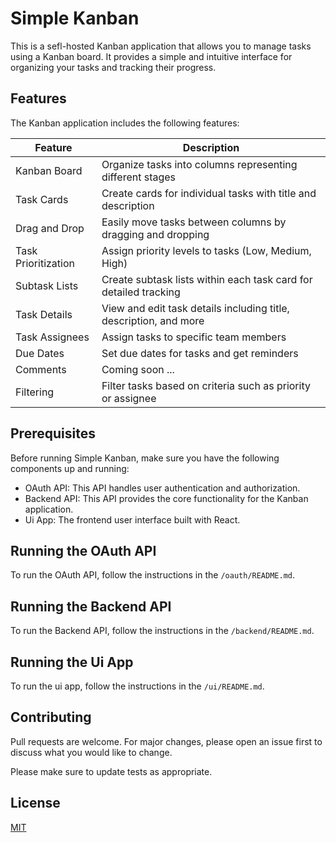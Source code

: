 # Simple Kanban

This is a sefl-hosted Kanban application that allows you to manage tasks using a Kanban board. It provides a simple and intuitive interface for organizing your tasks and tracking their progress.

## Features

The Kanban application includes the following features:

| Feature              | Description                                                |
| -------------------- | ---------------------------------------------------------- |
| Kanban Board         | Organize tasks into columns representing different stages  |
| Task Cards           | Create cards for individual tasks with title and description |
| Drag and Drop        | Easily move tasks between columns by dragging and dropping |
| Task Prioritization  | Assign priority levels to tasks (Low, Medium, High)        |
| Subtask Lists        | Create subtask lists within each task card for detailed tracking |
| Task Details         | View and edit task details including title, description, and more |
| Task Assignees       | Assign tasks to specific team members                     |
| Due Dates            | Set due dates for tasks and get reminders                 |
| Comments             | Coming soon ... |
| Filtering            | Filter tasks based on criteria such as priority or assignee |

## Prerequisites

Before running Simple Kanban, make sure you have the following components up and running:

- OAuth API: This API handles user authentication and authorization.
- Backend API: This API provides the core functionality for the Kanban application.
- Ui App: The frontend user interface built with React.

## Running the OAuth API

To run the OAuth API, follow the instructions in the `/oauth/README.md`.

## Running the Backend API

To run the Backend API, follow the instructions in the `/backend/README.md`.

## Running the Ui App

To run the ui app, follow the instructions in the `/ui/README.md`.

## Contributing
Pull requests are welcome. For major changes, please open an issue first to discuss what you would like to change.

Please make sure to update tests as appropriate.

## License
[MIT](https://choosealicense.com/licenses/mit/)